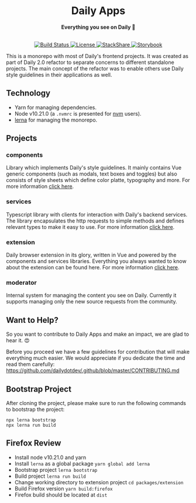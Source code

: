 <div align="center">
  <h1>Daily Apps</h1>
  <strong>Everything you see on Daily 👀</strong>
</div>
<br>
<p align="center">
  <a href="https://circleci.com/gh/dailydotdev/daily-apps">
    <img src="https://img.shields.io/circleci/build/github/dailydotdev/daily-apps/master.svg" alt="Build Status">
  </a>
  <a href="https://github.com/dailydotdev/daily-apps/blob/master/LICENSE">
    <img src="https://img.shields.io/github/license/dailydotdev/daily-apps.svg" alt="License">
  </a>
  <a href="https://stackshare.io/daily/daily">
    <img src="http://img.shields.io/badge/tech-stack-0690fa.svg?style=flat" alt="StackShare">
  </a>
  <a href="https://storybook.daily.dev">
    <img src="https://cdn.jsdelivr.net/gh/storybookjs/brand@master/badge/badge-storybook.svg" alt="Storybook">
  </a>
</p>

This is a monorepo with most of Daily's frontend projects. It was created as part of Daily 2.0 refactor to separate concerns to different standalone projects. The main concept of the refactor was to enable others use Daily style guidelines in their applications as well.

## Technology

* Yarn for managing dependencies.
* Node v10.21.0 (a `.nvmrc` is presented for [nvm](https://github.com/nvm-sh/nvm) users).
* [lerna](https://github.com/lerna/lerna) for managing the monorepo.

## Projects

### components

Library which implements Daily's style guidelines.
It mainly contains Vue generic components (such as modals, text boxes and toggles) but also consists of style sheets which define color platte, typography and more.
For more information [click here](https://github.com/dailydotdev/daily-apps/tree/master/packages/components).

### services

Typescript library with clients for interaction with Daily's backend services.
The library encapsulates the http requests to simple methods and defines relevant types to make it easy to use.
For more information [click here](https://github.com/dailydotdev/daily-apps/tree/master/packages/services).

### extension

Daily browser extension in its glory, written in Vue and powered by the components and services libraries.
Everything you always wanted to know about the extension can be found here.
For more information [click here](https://github.com/dailydotdev/daily-apps/tree/master/packages/extension).

### moderator

Internal system for managing the content you see on Daily.
Currently it supports managing only the new source requests from the community.

## Want to Help?

So you want to contribute to Daily Apps and make an impact, we are glad to hear it. :heart_eyes:

Before you proceed we have a few guidelines for contribution that will make everything much easier.
We would appreciate if you dedicate the time and read them carefully:
https://github.com/dailydotdev/.github/blob/master/CONTRIBUTING.md

## Bootstrap Project

After cloning the project, please make sure to run the following commands to bootstrap the project:
```
npx lerna bootstrap
npx lerna run build
```

## Firefox Review

* Install node v10.21.0 and yarn
* Install `lerna` as a global package `yarn global add lerna` 
* Bootstrap project `lerna bootstrap`
* Build project `lerna run build`
* Change working directory to extension project `cd packages/extension`
* Build Firefox version `yarn build:firefox`
* Firefox build should be located at `dist`

